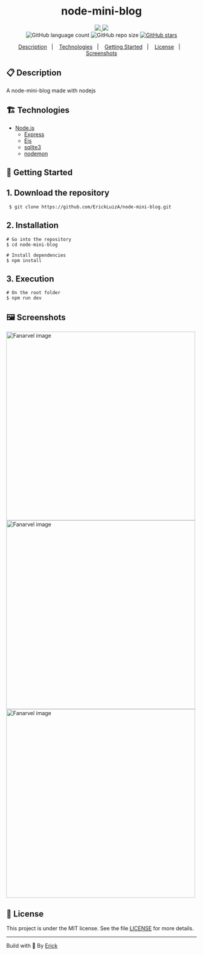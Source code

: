 <h1 align="center"> node-mini-blog </h1>

<p align="center">
  <a href="https://github.com/ErickLuizA/node-mini-blog/graphs/commit-activity" alt="Maintenance">
    <img src="https://img.shields.io/badge/Maintained%3F-yes-1EAE72.svg" />
  </a>

  <a href="./LICENSE" alt="License: MIT">
    <img src="https://img.shields.io/badge/License-MIT-1EAE72.svg" />
  </a>

<br/>

<img alt="GitHub language count" src="https://img.shields.io/github/languages/count/ErickLuizA/node-mini-blog?color=blue">

<img alt="GitHub repo size" src="https://img.shields.io/github/repo-size/ErickLuizA/node-mini-blog">

<a href="https://github.com/ErickLuizA/node-mini-blog/stargazers">
  <img alt="GitHub stars" src="https://img.shields.io/github/stars/ErickLuizA/node-mini-blog?style=social">
</a>

<p align="center">
  <a href="#clipboard-description">Description</a>&nbsp;&nbsp;&nbsp;|&nbsp;&nbsp;&nbsp;
  <a href="#building_construction-technologies">Technologies</a>&nbsp;&nbsp;&nbsp;|&nbsp;&nbsp;&nbsp;
  <a href="#rocket-getting-started">Getting Started</a>&nbsp;&nbsp;&nbsp;|&nbsp;&nbsp;&nbsp;
  <a href="#memo-license">License</a>&nbsp;&nbsp;&nbsp;|&nbsp;&nbsp;&nbsp;
  <a href="#framed_picture-screenshots">Screenshots</a>
</p>

## :clipboard: Description

A node-mini-blog made with nodejs

## :building_construction: Technologies

- [Node.js](https://nodejs.org/en/)
  - [Express](https://expressjs.com)
  - [Ejs](https://ejs.co/)
  - [sqlite3](https://www.sqlite.org/index.html)
  - [nodemon](https://www.npmjs.com/package/nodemon)

## :rocket: Getting Started

## 1. Download the repository

```shell
 $ git clone https://github.com/ErickLuizA/node-mini-blog.git
```

## 2. Installation

```shell
# Go into the repository
$ cd node-mini-blog

# Install dependencies
$ npm install
```

## 3. Execution

```shell
# On the root folder
$ npm run dev
```

## :framed_picture: Screenshots

<div>
  <img alt="Fanarvel image" src="./.github/blogs.png"  width="500"/>
  <img alt="Fanarvel image" src="./.github/blog.png"  width="500"/>
  <img alt="Fanarvel image" src="./.github/createblog.png"  width="500"/>
</div>

## :memo: License

This project is under the MIT license. See the file [LICENSE](LICENSE) for more details.

---

Build with 💙 By [Erick](https://www.linkedin.com/in/erick-luiz-47151a1a4/)
